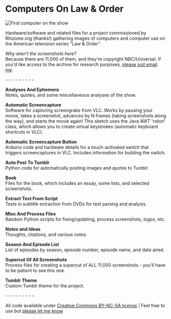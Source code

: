 Computers On Law & Order
======================

![First computer on the show](http://24.media.tumblr.com/40cd79783ae45ca1b2360ba24d308b15/tumblr_mzo9cdoozA1s96asao1_1280.png)

Hardware/software and related files for a project commissioned by Rhizome.org (thanks!) gathering images of computers and computer use on the American television series "Law & Order".  

*Why aren't the screenshots here?*  
Because there are 11,000 of them, and they're copyright NBC/Universal. If you'd like access to the archive for research purposes, [please just email me](http://www.jeffreythompson.org).

\- \- \- \- \- \- \- \- \- 

**Analyses And Ephemera**  
Notes, quotes, and some miscellaneous analyses of the show.

**Automatic Screencapture**  
Software for capturing screengrabs from VLC. Works by pausing your movie, takes a screenshot, advances by N frames (taking screenshots along the way), and starts the movie again! This sketch uses the Java AWT 'robot' class, which allows you to create virtual keystrokes (automatic keyboard shortcuts in VLC).

**Automatic Screencapture Button**   
Arduino code and hardware details for a touch-activated switch that triggers screencaptures in VLC. Includes information for building the switch.

**Auto Post To Tumblr**  
Python code for automatically posting images and quotes to Tumblr.

**Book**  
Files for the book, which includes an essay, some lists, and selected screenshots.

**Extract Text From Script**  
Tests in subtitle extraction from DVDs for text parsing and analysis.

**Misc And Process Files**  
Random Python scripts for fixing/updating, process screenshots, logos, etc.

**Notes and Ideas**  
Thoughts, citations, and various notes.

**Season And Episode List**  
List of episodes by season, episode number, episode name, and date aired.

**Supercut Of All Screenshots**  
Process files for creating a supercut of ALL 11,000 screenshots - you'll have to be patient to see this one.

**Tumblr Theme**  
Custom Tumblr theme for the project.

\- \- \- \- \- \- \- \- \- 

All code available under [Creative Commons BY-NC-SA license](http://creativecommons.org/licenses/by-nc-sa/3.0/)  |  Feel free to use but [please let me know](http://www.jeffreythompson.org)
